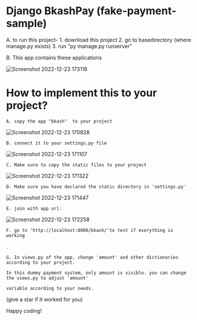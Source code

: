 # Django BkashPay (fake-payment-sample)
A. to run this project- 
      1. download this project
      2. go to basedirectory (where manage.py exists)
      3. run "py manage.py runserver"

B. This app contains these applications
  
 ![Screenshot 2022-12-23 173118](https://user-images.githubusercontent.com/58982471/209330039-7fabab73-8e31-4697-9701-ff4fdbb47c4d.png)

  
# How to implement this to your project?

    A. copy the app "bkash"  to your project

   ![Screenshot 2022-12-23 170828](https://user-images.githubusercontent.com/58982471/209325846-7c168491-897a-4125-be84-7a38770c191e.png)

    B. connect it to your settings.py file 

   ![Screenshot 2022-12-23 171107](https://user-images.githubusercontent.com/58982471/209326090-67b28fec-637f-440d-8a02-39bc578fc3e8.png)

    C. Make sure to copy the static files to your project

   ![Screenshot 2022-12-23 171322](https://user-images.githubusercontent.com/58982471/209326438-1ea81d14-97b1-419d-a8f4-f960e663fd74.png)

    D. Make sure you have declared the static directory in 'settings.py'

   ![Screenshot 2022-12-23 171447](https://user-images.githubusercontent.com/58982471/209326673-f43936e2-b297-4844-8fef-b4dba70cb01b.png)

    E. join with app url: 

   ![Screenshot 2022-12-23 172258](https://user-images.githubusercontent.com/58982471/209327810-b9037bf3-e64b-487d-915e-120eafec95ba.png)


    F. go to 'http://localhost:8000/bkash/'to test if everything is working

.

    G. In views.py of the app, change 'amount' and other dictionaries according to your project. 
    
    In this dummy payment system, only amount is visible. you can change the views.py to adjust 'amount'
    
    variable according to your needs.


(give a star if it worked for you)


Happy coding!
